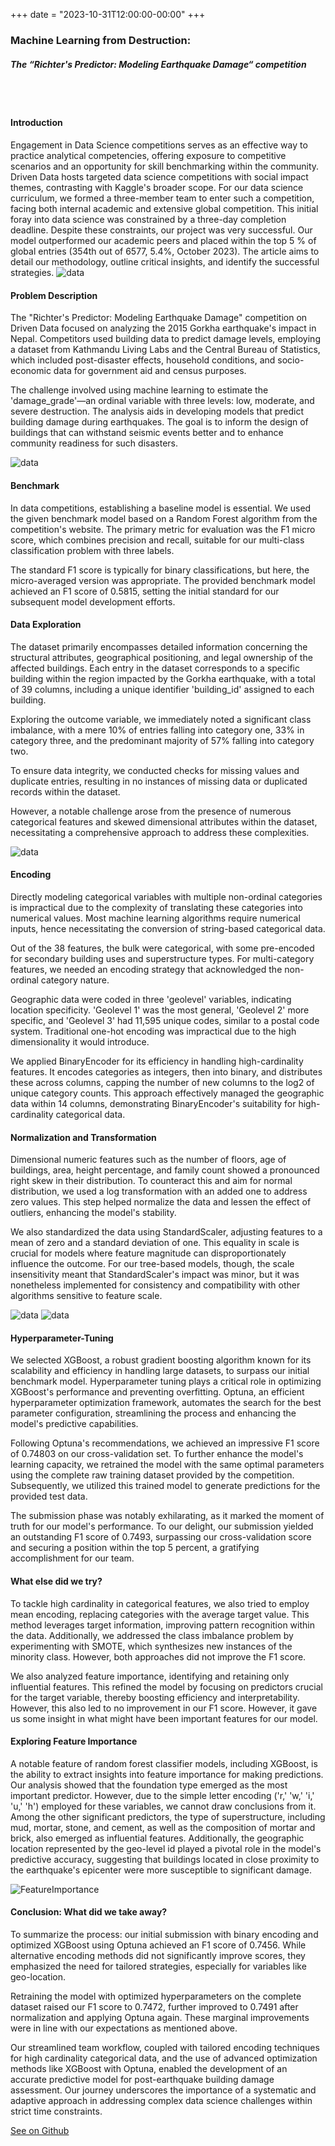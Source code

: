 +++
date = "2023-10-31T12:00:00-00:00"
+++

### Machine Learning from Destruction: 
##### The “Richter's Predictor: Modeling Earthquake Damage“ competition 
<br><br>

#### Introduction

Engagement in Data Science competitions serves as an effective way to practice analytical competencies, offering exposure to competitive scenarios and an opportunity for skill benchmarking within the community. Driven Data hosts targeted data science competitions with social impact themes, contrasting with Kaggle's broader scope. For our data science curriculum, we formed a three-member team to enter such a competition, facing both internal academic and extensive global competition. This initial foray into data science was constrained by a three-day completion deadline. Despite these constraints, our project was very successful. Our model outperformed our academic peers and placed within the top 5 % of global entries (354th out of 6577, 5.4%, October 2023). The article aims to detail our methodology, outline critical insights, and identify the successful strategies.
![data](../Competition/result.png)

#### Problem Description

The "Richter's Predictor: Modeling Earthquake Damage" competition on Driven Data focused on analyzing the 2015 Gorkha earthquake's impact in Nepal. Competitors used building data to predict damage levels, employing a dataset from Kathmandu Living Labs and the Central Bureau of Statistics, which included post-disaster effects, household conditions, and socio-economic data for government aid and census purposes.

The challenge involved using machine learning to estimate the 'damage_grade'—an ordinal variable with three levels: low, moderate, and severe destruction. The analysis aids in developing models that predict building damage during earthquakes. The goal is to inform the design of buildings that can withstand seismic events better and to enhance community readiness for such disasters.

![data](../images/earthquake.png)

#### Benchmark

In data competitions, establishing a baseline model is essential. We used the given benchmark model based on a Random Forest algorithm from the competition's website. The primary metric for evaluation was the F1 micro score, which combines precision and recall, suitable for our multi-class classification problem with three labels.

The standard F1 score is typically for binary classifications, but here, the micro-averaged version was appropriate. The provided benchmark model achieved an F1 score of 0.5815, setting the initial standard for our subsequent model development efforts.

#### Data Exploration
The dataset primarily encompasses detailed information concerning the structural attributes, geographical positioning, and legal ownership of the affected buildings. Each entry in the dataset corresponds to a specific building within the region impacted by the Gorkha earthquake, with a total of 39 columns, including a unique identifier 'building_id' assigned to each building.
 
Exploring the outcome variable, we immediately noted a significant class imbalance, with a mere 10% of entries falling into category one, 33% in category three, and the predominant majority of 57% falling into category two.
 
To ensure data integrity, we conducted checks for missing values and duplicate entries, resulting in no instances of missing data or duplicated records within the dataset.
 
However, a notable challenge arose from the presence of numerous categorical features and skewed dimensional attributes within the dataset, necessitating a comprehensive approach to address these complexities.

![data](../Competition/outcome_var.png)
 
#### Encoding
Directly modeling categorical variables with multiple non-ordinal categories is impractical due to the complexity of translating these categories into numerical values. Most machine learning algorithms require numerical inputs, hence necessitating the conversion of string-based categorical data.

Out of the 38 features, the bulk were categorical, with some pre-encoded for secondary building uses and superstructure types. For multi-category features, we needed an encoding strategy that acknowledged the non-ordinal category nature.

Geographic data were coded in three 'geolevel' variables, indicating location specificity. 'Geolevel 1' was the most general, 'Geolevel 2' more specific, and 'Geolevel 3' had 11,595 unique codes, similar to a postal code system. Traditional one-hot encoding was impractical due to the high dimensionality it would introduce.

We applied BinaryEncoder for its efficiency in handling high-cardinality features. It encodes categories as integers, then into binary, and distributes these across columns, capping the number of new columns to the log2 of unique category counts. This approach effectively managed the geographic data within 14 columns, demonstrating BinaryEncoder's suitability for high-cardinality categorical data.

#### Normalization and Transformation
Dimensional numeric features such as the number of floors, age of buildings, area, height percentage, and family count showed a pronounced right skew in their distribution. To counteract this and aim for normal distribution, we used a log transformation with an added one to address zero values. This step helped normalize the data and lessen the effect of outliers, enhancing the model's stability.

We also standardized the data using StandardScaler, adjusting features to a mean of zero and a standard deviation of one. This equality in scale is crucial for models where feature magnitude can disproportionately influence the outcome. For our tree-based models, though, the scale insensitivity meant that StandardScaler's impact was minor, but it was nonetheless implemented for consistency and compatibility with other algorithms sensitive to feature scale.

![data](../Competition/beforeTN.png)
![data](../Competition/afterTN.png)
 
#### Hyperparameter-Tuning
We selected XGBoost, a robust gradient boosting algorithm known for its scalability and efficiency in handling large datasets, to surpass our initial benchmark model. Hyperparameter tuning plays a critical role in optimizing XGBoost's performance and preventing overfitting. Optuna, an efficient hyperparameter optimization framework, automates the search for the best parameter configuration, streamlining the process and enhancing the model's predictive capabilities. 
 
Following Optuna's recommendations, we achieved an impressive F1 score of 0.74803 on our cross-validation set. To further enhance the model's learning capacity, we retrained the model with the same optimal parameters using the complete raw training dataset provided by the competition. Subsequently, we utilized this trained model to generate predictions for the provided test data. 

The submission phase was notably exhilarating, as it marked the moment of truth for our model's performance. To our delight, our submission yielded an outstanding F1 score of 0.7493, surpassing our cross-validation score and securing a position within the top 5 percent, a gratifying accomplishment for our team.

#### What else did we try? 
To tackle high cardinality in categorical features, we also tried to employ mean encoding, replacing categories with the average target value. This method leverages target information, improving pattern recognition within the data. Additionally, we addressed the class imbalance problem by experimenting with SMOTE, which synthesizes new instances of the minority class. However, both approaches did not improve the F1 score.

We also analyzed feature importance, identifying and retaining only influential features. This refined the model by focusing on predictors crucial for the target variable, thereby boosting efficiency and interpretability. However, this also led to no improvement in our F1 score. However, it gave us some insight in what might have been important features for our model.

#### Exploring Feature Importance
A notable feature of random forest classifier models, including XGBoost, is the ability to extract insights into feature importance for making predictions. Our analysis showed that the foundation type emerged as the most important predictor. However, due to the simple letter encoding ('r,' 'w,' 'i,' 'u,' 'h') employed for these variables, we cannot draw conclusions from it.
Among the other significant predictors, the type of superstructure, including mud, mortar, stone, and cement, as well as the composition of mortar and brick, also emerged as influential features. Additionally, the geographic location represented by the geo-level id played a pivotal role in the model's predictive accuracy, suggesting that buildings located in close proximity to the earthquake's epicenter were more susceptible to significant damage.

![FeatureImportance](../Competition/features.png)

#### Conclusion: What did we take away?
 
To summarize the process: our initial submission with binary encoding and optimized XGBoost using Optuna achieved an F1 score of 0.7456. While alternative encoding methods did not significantly improve scores, they emphasized the need for tailored strategies, especially for variables like geo-location.
 
Retraining the model with optimized hyperparameters on the complete dataset raised our F1 score to 0.7472, further improved to 0.7491 after normalization and applying Optuna again. These marginal improvements were in line with our expectations as mentioned above.
 
Our streamlined team workflow, coupled with tailored encoding techniques for high cardinality categorical data, and the use of advanced optimization methods like XGBoost with Optuna, enabled the development of an accurate predictive model for post-earthquake building damage assessment. Our journey underscores the importance of a systematic and adaptive approach in addressing complex data science challenges within strict time constraints.

[See on Github](https://github.com/coztomate/Earthquake_Damage)






